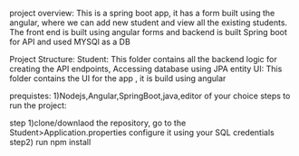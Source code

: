 project overview:
This is a spring boot app, it has a form built using the angular, where we can add new student and view all the existing students.
The front end is built using angular forms and backend is built Spring boot for API and used MYSQl as a DB 

Project Structure:
Student: This folder contains all the backend logic for creating the API endpoints, Accessing database using JPA entity
UI: This folder contains the UI for the app , it is build using angular


prequistes:
1)Nodejs,Angular,SpringBoot,java,editor of your choice
steps to run the project:

step 1)clone/downlaod the repository, go to the Student>Application.properties configure it using your SQL credentials
step2) run npm install

